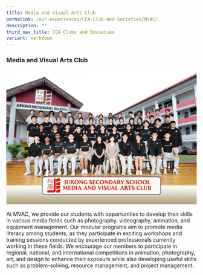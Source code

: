```yaml
---
title: Media and Visual Arts Club
permalink: /our-experiences/CCA-Club-and-Societies/MVAC/
description: ""
third_nav_title: CCA Clubs and Societies
variant: markdown
---
```

### Media and Visual Arts Club


![](/images/MVAC_FORMAL2023.jpg)

At MVAC, we provide our students with opportunities to develop their skills in various media fields such as photography, videography, animation, and equipment management. Our modular programs aim to promote media literacy among students, as they participate in exciting workshops and training sessions conducted by experienced professionals currently working in these fields. We encourage our members to participate in regional, national, and international competitions in animation, photography, art, and design to enhance their exposure while also developing useful skills such as problem-solving, resource management, and project management.

